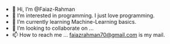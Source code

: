- 👋 Hi, I’m @Faiaz-Rahman 
- 👀 I’m interested in programming. I just love programming.
- 🌱 I’m currently learning Machine-Learning basics.
- 💞️ I’m looking to collaborate on ...
- 📫 How to reach me ... faiazrahman70@gmail.com is my mail.

<!---
Faiaz-Rahman/Faiaz-Rahman is a ✨ special ✨ repository because its `README.md` (this file) appears on your GitHub profile.
You can click the Preview link to take a look at your changes.
--->
